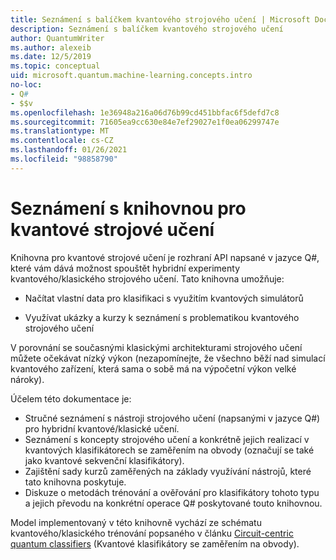 ```yaml
---
title: Seznámení s balíčkem kvantového strojového učení | Microsoft Docs
description: Seznámení s balíčkem kvantového strojového učení
author: QuantumWriter
ms.author: alexeib
ms.date: 12/5/2019
ms.topic: conceptual
uid: microsoft.quantum.machine-learning.concepts.intro
no-loc:
- Q#
- $$v
ms.openlocfilehash: 1e36948a216a06d76b99cd451bbfac6f5defd7c8
ms.sourcegitcommit: 71605ea9cc630e84e7ef29027e1f0ea06299747e
ms.translationtype: MT
ms.contentlocale: cs-CZ
ms.lasthandoff: 01/26/2021
ms.locfileid: "98858790"
---
```

# <a name="introduction-to-the-quantum-machine-learning-library"></a>Seznámení s knihovnou pro kvantové strojové učení

Knihovna pro kvantové strojové učení je rozhraní API napsané v jazyce Q#, které vám dává možnost spouštět hybridní experimenty kvantového/klasického strojového učení. Tato knihovna umožňuje:

- Načítat vlastní data pro klasifikaci s využitím kvantových simulátorů

- Využívat ukázky a kurzy k seznámení s problematikou kvantového strojového učení

V porovnání se současnými klasickými architekturami strojového učení můžete očekávat nízký výkon (nezapomínejte, že všechno běží nad simulací kvantového zařízení, která sama o sobě má na výpočetní výkon velké nároky).

Účelem této dokumentace je:

- Stručné seznámení s nástroji strojového učení (napsanými v jazyce Q\#) pro hybridní kvantové/klasické učení.
- Seznámení s koncepty strojového učení a konkrétně jejich realizací v kvantových klasifikátorech se zaměřením na obvody (označují se také jako kvantové sekvenční klasifikátory).
- Zajištění sady kurzů zaměřených na základy využívání nástrojů, které tato knihovna poskytuje.
- Diskuze o metodách trénování a ověřování pro klasifikátory tohoto typu a jejich převodu na konkrétní operace Q\# poskytované touto knihovnou.

Model implementovaný v této knihovně vychází ze schématu kvantového/klasického trénování popsaného v článku [Circuit-centric quantum classifiers](https://arxiv.org/abs/1804.00633) (Kvantové klasifikátory se zaměřením na obvody).
